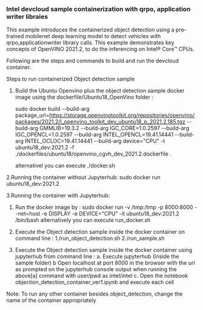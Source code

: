 ### Intel devcloud sample containerization  with qrpo, application writer libraies

This example introduces the containerized object detection using a pre-trained mobilenet deep learning model  to detect vehicles with qrpo,applicationwriter library calls. This example demonstrates key concepts of OpenVINO 2021.2, to do  the inferencing on Intel® Core™ CPUs.

Following are the steps and commands to build and run the devcloud container.


Steps to run containerized Object detection sample

1. Build the Ubuntu Openvino plus the object detection sample docker image  using the dockerfile/Ubuntu18_OpenVino folder  :
     
	 sudo docker build --build-arg package_url=https://storage.openvinotoolkit.org/repositories/openvino/packages/2021.2/l_openvino_toolkit_dev_ubuntu18_p_2021.2.185.tgz  --build-arg GMMLIB=19.3.2  --build-arg IGC_CORE=1.0.2597  --build-arg IGC_OPENCL=1.0.2597  --build-arg INTEL_OPENCL=19.41.14441  --build-arg INTEL_OCLOC=19.41.14441   --build-arg device="CPU" -t ubuntu18_dev:2021.2 -f ./dockerfiles/ubuntu18/openvino_cgvh_dev_2021.2.dockerfile .
	 
	 alternativel you can execute ./docker.sh 


2.Running the container without Jupyterhub:
      sudo docker run ubuntu18_dev:2021.2


3.Running the  container with Jupyterhub: 

  1. Run the docker image by : sudo docker run  -v /tmp:/tmp  -p 8000:8000 --net=host -e DISPLAY  -e DEVICE="CPU" -it ubuntu18_dev:2021.2   /bin/bash
    alternatively you can  execute run_docker.sh 

  2. Execute the Object detection sample inside the docker container on command line :
                                                                    1./run_object_detection.sh
                                                                    2./run_sample.sh 

  3. Execute the Object detection sample inside the docker container using jupyterhub from command line :
       a. Execute jupyterhub (Inside the sample folder)
	   b  Open localhost at port 8000 in the browser with the url as prompted on the jupyterhub console output when running the above[a] command with user/pwd as intel/intel 
	   c. Open the notebook objection_detection_container_ver1.ipynb and execute each cell 

Note:  To run any other container besides object_detection, change the name of the container appropriately